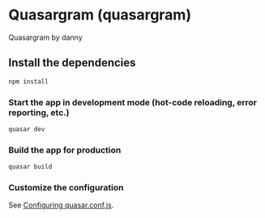 # Quasargram (quasargram)

Quasargram by danny

## Install the dependencies
```bash
npm install
```

### Start the app in development mode (hot-code reloading, error reporting, etc.)
```bash
quasar dev
```


### Build the app for production
```bash
quasar build
```

### Customize the configuration
See [Configuring quasar.conf.js](https://v2.quasar.dev/quasar-cli/quasar-conf-js).
